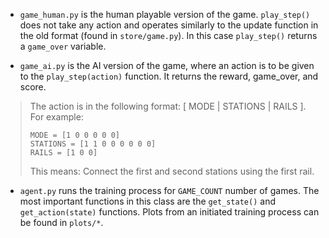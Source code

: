* `game_human.py` is the human playable version of the game. `play_step()` does not take any action and operates similarly to the update function in the old format (found in `store/game.py`). In this case `play_step()` returns a `game_over` variable.
  
* `game_ai.py` is the AI version of the game, where an action is to be given to the `play_step(action)` function. It returns the reward, game_over, and score. 

> The action is in the following format: [ MODE | STATIONS | RAILS ]. For example:
>
> ```
>MODE = [1 0 0 0 0 0]
>STATIONS = [1 1 0 0 0 0 0 0]
>RAILS = [1 0 0]
>```
>
>This means: Connect the first and second stations using the first rail.

* `agent.py` runs the training process for `GAME_COUNT` number of games. The most important functions in this class are the `get_state()` and `get_action(state)` functions. Plots from an initiated training process can be found in `plots/*`.
